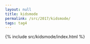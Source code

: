 ```yaml
---
layout: null
title: kidsmode
permalink: /src/2017/kidsmode/
tags: tag4
---
```

{% include src/kidsmode/index.html %}